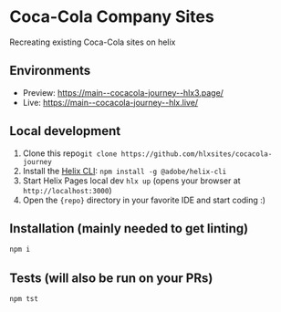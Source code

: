 # Coca-Cola Company Sites
Recreating existing Coca-Cola sites on helix

## Environments
- Preview: https://main--cocacola-journey--hlx3.page/
- Live: https://main--cocacola-journey--hlx.live/

## Local development

1. Clone this repo`git clone https://github.com/hlxsites/cocacola-journey`
1. Install the [Helix CLI](https://github.com/adobe/helix-cli): `npm install -g @adobe/helix-cli`
1. Start Helix Pages local dev `hlx up` (opens your browser at `http://localhost:3000`)
1. Open the `{repo}` directory in your favorite IDE and start coding :)

## Installation (mainly needed to get linting)

```sh
npm i
```

## Tests (will also be run on your PRs)

```sh
npm tst
```
